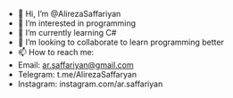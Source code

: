 - 👋 Hi, I’m @AlirezaSaffariyan
- 👀 I’m interested in programming
- 🌱 I’m currently learning C#
- 💞️ I’m looking to collaborate to learn programming better
- 📫 How to reach me:
- Email: ar.saffariyan@gmail.com
- Telegram: t.me/AlirezaSaffaryan
- Instagram: instagram.com/ar.saffariyan

<!---
AlirezaSaffariyan/AlirezaSaffariyan is a ✨ special ✨ repository because its `README.md` (this file) appears on your GitHub profile.
You can click the Preview link to take a look at your changes.
--->
